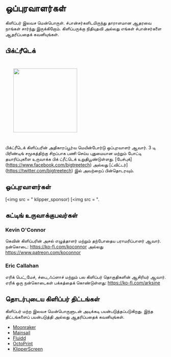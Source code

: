 # ஒப்புரவாளர்கள்

கிளிப்பர் இலவச மென்பொருள். ச்பான்சர்களிடமிருந்து தாராளமான ஆதரவை நாங்கள் சார்ந்து இருக்கிறோம். கிளிப்பருக்கு நிதியுதவி அல்லது எங்கள் ச்பான்சர்களை ஆதரிப்பதைக் கவனியுங்கள்.

## பிக்ட்ரீடெக்

[<img src="./img/sponsors/BTT_BTT.png" width="200" style="margin:25px"/>](https://bigtree-tech.com/collections/all-products)

பிக்ட்ரீடெக் கிளிப்பரின் அதிகாரப்பூர்வ மெயின்போர்டு ஒப்புரவாளர் ஆவார். 3 டி பிரிண்டிங் சமூகத்திற்கு சிறப்பாக பணி செய்ய புதுமையான மற்றும் போட்டி தயாரிப்புகளை உருவாக்க பிக் ட்ரீட்டெக் உறுதிபூண்டுள்ளது. [பேச்புக்] (https://www.facebook.com/bigtreetech) அல்லது [ட்விட்டர்] (https://twitter.com/bigtreetech) இல் அவற்றைப் பின்தொடரவும்.

## ஒப்புரவாளர்கள்

[<img src = " klipper_sponsor) [<img src = ".

## கட்டிங் உருவாக்குபவர்கள்

### Kevin O'Connor

கெவின் கிளிப்பரின் அசல் எழுத்தாளர் மற்றும் தற்போதைய பராமரிப்பாளர் ஆவார். நன்கொடை: <https://ko-fi.com/koconnor> அல்லது <https://www.patreon.com/koconnor>

### Eric Callahan

எரிக் பெட்_மேச், ச்பை_ஃப்ளாச் மற்றும் பல கிளிப்பர் தொகுதிகளின் ஆசிரியர் ஆவார். எரிக் ஒரு நன்கொடைகள் பக்கத்தைக் கொண்டுள்ளது: <https://ko-fi.com/arksine>

## தொடர்புடைய கிளிப்பர் திட்டங்கள்

கிளிப்பர் மற்ற இலவச மென்பொருளுடன் அடிக்கடி பயன்படுத்தப்படுகிறது. இந்த திட்டங்களைப் பயன்படுத்தி அல்லது ஆதரிப்பதைக் கவனியுங்கள்.

* [Moonraker](https://github.com/Arksine/moonraker)
* [Mainsail](https://github.com/mainsail-crew/mainsail)
* [Fluidd](https://github.com/fluidd-core/fluidd)
* [OctoPrint](https://octoprint.org/)
* [KlipperScreen](https://github.com/jordanruthe/KlipperScreen)
